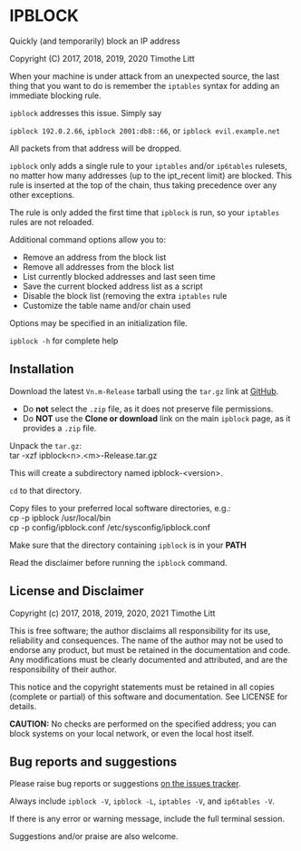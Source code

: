 # IPBLOCK

Quickly (and temporarily) block an IP address

Copyright (C) 2017, 2018, 2019, 2020 Timothe Litt

When your machine is under attack from an unexpected source, the last thing that you want to do is remember the `iptables` syntax for adding an immediate blocking rule.

`ipblock` addresses this issue.  Simply say  

`ipblock 192.0.2.66`, `ipblock 2001:db8::66`,  or `ipblock evil.example.net`

All packets from that address will be dropped.

`ipblock` only adds a single rule to your `iptables` and/or `ip6tables` rulesets, no
matter how many addresses (up to the ipt_recent limit) are blocked.  This rule is
inserted at the top of the chain, thus taking precedence over any other exceptions.

The rule is only added the first time that `ipblock` is run, so your `iptables` rules are not reloaded.

Additional command options allow you to:
- Remove an address from the block list
- Remove all addresses from the block list
- List currently blocked addresses and last seen time
- Save the current blocked address list as a script
- Disable the block list (removing the extra `iptables` rule
- Customize the table name and/or chain used

Options may be specified in an initialization file.

`ipblock -h` for complete help

## Installation
Download the latest `Vn.m-Release` tarball using the `tar.gz` link at [GitHub](https://github.com/tlhackque/ipblock/releases).

- Do **not** select the `.zip` file, as it does not preserve file permissions.
- Do **NOT** use the **Clone or download** link on the main `ipblock` page, as it provides a `.zip` file.

Unpack the `tar.gz`:  
    tar -xzf ipblock&lt;n&gt;.&lt;m&gt;-Release.tar.gz

This will create a subdirectory named ipblock-&lt;version&gt;.

`cd` to that directory.

Copy files to your preferred local software directories, e.g.:  
    cp -p ipblock /usr/local/bin  
    cp -p config/ipblock.conf /etc/sysconfig/ipblock.conf

Make sure that the directory containing `ipblock` is in your **PATH**

Read the disclaimer before running the `ipblock` command.

## License and Disclaimer
Copyright (c) 2017, 2018, 2019, 2020, 2021 Timothe Litt

This is free software; the author disclaims all responsibility for its use, reliability and consequences.  The name of the author may not be used to endorse any product, but must be retained in the documentation and code.  Any modifications must be clearly documented and attributed, and are the responsibility of their author.

This notice and the copyright statements must be retained in all copies (complete or partial) of this software and documentation.  See LICENSE for details.

**CAUTION:** No checks are performed on the specified address; you can block systems
on your local network, or even the local host itself.

## Bug reports and suggestions
Please raise bug reports or suggestions [on the issues tracker](http://github.com/tlhackque/ipblock/issues).

Always include `ipblock -V`, `ipblock -L`, `iptables -V`, and `ip6tables -V`.  

If there is any error or warning message, include the full terminal session.

Suggestions and/or praise are also welcome.
